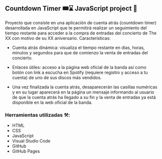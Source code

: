 ## Countdown Timer 🎟️⌛ JavaScript project 💫

Proyecto que consiste en una aplicación de cuenta atrás (countdown timer) desarrollada en JavaScript que te permitirá realizar un seguimiento del tiempo restante para acceder a la compra de entradas del concierto de The XX con motivo de su XX aniversario. Características:

- Cuenta atrás dinámica: visualiza el tiempo restante en días, horas, minutos y segundos para que de comienzo la venta de entradas del concierto.

- Enlaces útiles: acceso a la página web oficial de la banda así como botón con link a escucha en Spotify (requiere registro y acceso a tu cuenta) de uno de sus discos más vendidos.

- Una vez finalizada la cuenta atrás, desaparecerán las casillas numéricas y en su lugar aparecerá en la página un mensaje informando al usuario de que la cuenta atrás ha llegado a su fin y la venta de entradas ya está disponible en la web oficial de la banda.


 ### Herramientas utilizadas ⚒️:

- HTML
- CSS
- JavaScript
- Visual Studio Code
- GitHub
- GitHub Pages

